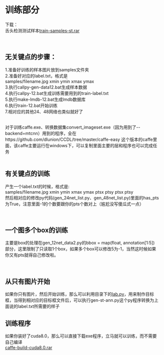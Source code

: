 # 训练部分
下载：<br/>
舌头检测测试样本[train-samples-st.rar](www.zifuture.com/fs/12.github/mtcnn/train-samples-st.rar)<br/>

<br/>

## 无关键点的步骤：<br/>
1.准备好训练的样本图片放到samples文件夹<br/>
2.准备好对应的label.txt，格式是<br/>
   samples/filename.jpg xmin ymin xmax ymax<br/>
3.执行callpy-gen-data12.bat生成样本数据<br/>
4.执行callpy-12.bat生成训练需要用到的train-label.txt<br/>
5.执行make-lmdb-12.bat生成lmdb数据库<br/>
6.执行train-12.bat开始训练<br/>
7.相对应的其他24、48网络也类似就好了<br/>

<br/>
对于训练caffe.exe、转换数据集convert_imageset.exe（因为用到了--backend=mtcnn）用到的程序，全在https://github.com/dlunion/CCDL/tree/master/caffe-easy 这个版本的caffe里面，该caffe主要运行在windows下，可以复制里面主要的层和程序也可以完成任务<br/>

<br/>

## 有关键点的训练
产生一个label.txt的时候，格式是:<br/>
   samples/filename.jpg xmin ymin xmax ymax ptsx ptsy ptsx ptsy<br/>
然后相对应的修改py代码(gen_24net_list.py、gen_48net_list.py)里面的has_pts为True，注意里面-1的个数要跟你的pts个数对上（尴尬没写傻瓜式一点）<br/>

<br/>

## 一个图多个box的训练
主要是box的处理在gen_12net_data2.py的bbox = map(float, annotation[1:5])部分，这里限制了只读取1个box，如果多个box可以修改5为-1，当然这时候如果你又有pts就得自己修改啦。<br/>

<br/>

## 从只有图片开始
如果你只有图片，然后开始训练，那么可以利用目录下的[lab.py](https://github.com/dlunion/CCDL/tree/master/tools/ssd-lab)，用来制作目标框，当得到相对应的目标框文件后，可以执行gen-st-ann.py这个py程序转换为上面说的label.txt所需要的样子

## 训练程序
如果你装好了cuda8.0，那么可以直接下载exe程序，立马就可以训练，而不需要自己编译<br/>
[caffe-build-cuda8.0.rar](http://www.zifuture.com/fs/12.github/mtcnn/caffe-build-cuda8.0.rar)
